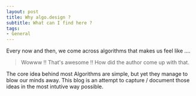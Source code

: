 ```yaml
---
layout: post
title: Why algo.design ?
subtitle: What can I find here ?
tags:
- General
---
```

Every now and then, we come across algorithms that makes us feel like ....

>Wowww !! That's awesome !! How did the author come up with that.

The core idea behind most Algorithms are simple, but yet they manage to blow our minds away.
This blog is an attempt to capture / document those ideas in the most intutive way possible.